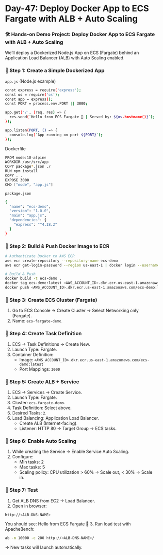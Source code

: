 # Day-47: Deploy Docker App to ECS Fargate with ALB + Auto Scaling

### 🛠 Hands-on Demo Project: Deploy Docker App to ECS Fargate with ALB + Auto Scaling
We’ll deploy a Dockerized Node.js App on ECS (Fargate) behind an Application Load Balancer (ALB) with Auto Scaling enabled.

### 📌 Step 1: Create a Simple Dockerized App
```app.js``` (Node.js example)
```sh
const express = require('express');
const os = require('os');
const app = express();
const PORT = process.env.PORT || 3000;

app.get('/', (req, res) => {
  res.send(`Hello from ECS Fargate 🚀 | Served by: ${os.hostname()}`);
});

app.listen(PORT, () => {
  console.log(`App running on port ${PORT}`);
});
```
Dockerfile
```sh
FROM node:18-alpine
WORKDIR /usr/src/app
COPY package*.json ./
RUN npm install
COPY . .
EXPOSE 3000
CMD ["node", "app.js"]
```
```package.json```
```sh
{
  "name": "ecs-demo",
  "version": "1.0.0",
  "main": "app.js",
  "dependencies": {
    "express": "^4.18.2"
  }
}
```

### 📌 Step 2: Build & Push Docker Image to ECR
```sh
# Authenticate Docker to AWS ECR
aws ecr create-repository --repository-name ecs-demo
aws ecr get-login-password --region us-east-1 | docker login --username AWS --password-stdin <AWS_ACCOUNT_ID>.dkr.ecr.us-east-1.amazonaws.com

# Build & Push
docker build -t ecs-demo .
docker tag ecs-demo:latest <AWS_ACCOUNT_ID>.dkr.ecr.us-east-1.amazonaws.com/ecs-demo:latest
docker push <AWS_ACCOUNT_ID>.dkr.ecr.us-east-1.amazonaws.com/ecs-demo:latest
```

### 📌 Step 3: Create ECS Cluster (Fargate)
 1. Go to ECS Console → Create Cluster → Select Networking only (Fargate).
 2. Name: ```ecs-fargate-demo```.

### 📌 Step 4: Create Task Definition
 1. ECS → Task Definitions → Create New.
 2. Launch Type: Fargate.
 3. Container Definition:
     - Image: ```<AWS_ACCOUNT_ID>.dkr.ecr.us-east-1.amazonaws.com/ecs-demo:latest```
     - Port Mappings: ```3000```


### 📌 Step 5: Create ALB + Service
 1. ECS → Services → Create Service.
 2. Launch Type: Fargate.
 3. Cluster: ```ecs-fargate-demo```.
 4. Task Definition: Select above.
 5. Desired Tasks: ```2```.
 6. Load Balancing: Application Load Balancer.
    - Create ALB (Internet-facing).
    - Listener: HTTP 80 → Target Group → ECS tasks.

### 📌 Step 6: Enable Auto Scaling
 1. While creating the Service → Enable Service Auto Scaling.
 2. Configure:
    - Min tasks: 2
    - Max tasks: 5
    - Scaling policy: CPU utilization > 60% → Scale out, < 30% → Scale in.


### 📌 Step 7: Test
 1. Get ALB DNS from EC2 → Load Balancer.
 2. Open in browser:
```sh
http://<ALB-DNS-NAME>
```
You should see: Hello from ECS Fargate 🚀
 3. Run load test with ApacheBench:
```sh
ab -n 10000 -c 200 http://<ALB-DNS-NAME>/
```
→ New tasks will launch automatically.
